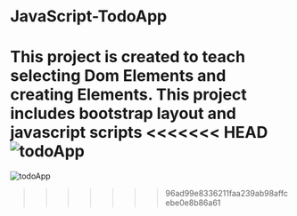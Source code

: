 # JavaScript-TodoApp
This project is created to teach selecting Dom Elements and creating Elements.
This project includes bootstrap layout and javascript scripts
<<<<<<< HEAD
![todoApp]("./img/readme_img.png")
=======
![todoApp]("./img/readme-img.png")
>>>>>>> 96ad99e8336211faa239ab98affcebe0e8b86a61
